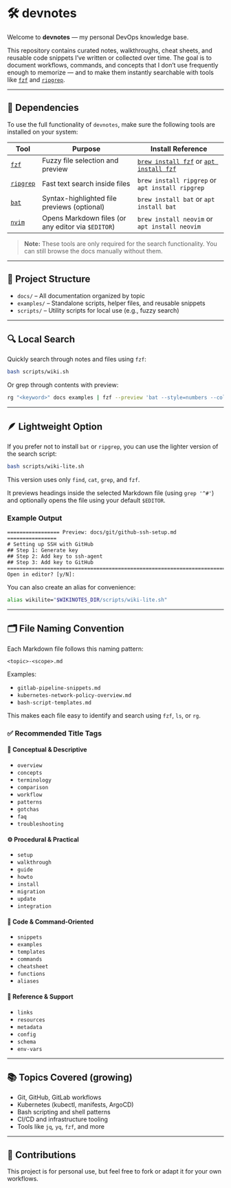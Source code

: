 # 🛠️ devnotes

Welcome to **devnotes** — my personal DevOps knowledge base.

This repository contains curated notes, walkthroughs, cheat sheets, and reusable code snippets I’ve written or collected over time.
The goal is to document workflows, commands, and concepts that I don’t use frequently enough to memorize —
and to make them instantly searchable with tools like [`fzf`](https://github.com/junegunn/fzf) and [`ripgrep`](https://github.com/BurntSushi/ripgrep).

---

## 🧩 Dependencies

To use the full functionality of `devnotes`, make sure the following tools are installed on your system:

| Tool      | Purpose                         | Install Reference                              |
|-----------|----------------------------------|------------------------------------------------|
| [`fzf`](https://github.com/junegunn/fzf)     | Fuzzy file selection and preview               | [`brew install fzf`](https://github.com/junegunn/fzf#using-homebrew) or [`apt install fzf`](https://github.com/junegunn/fzf#debianubuntu) |
| [`ripgrep`](https://github.com/BurntSushi/ripgrep) | Fast text search inside files           | `brew install ripgrep` or `apt install ripgrep` |
| [`bat`](https://github.com/sharkdp/bat)      | Syntax-highlighted file previews (optional)    | `brew install bat` or `apt install bat` |
| [`nvim`](https://neovim.io/)                 | Opens Markdown files (or any editor via `$EDITOR`) | `brew install neovim` or `apt install neovim` |

> **Note:** These tools are only required for the search functionality. You can still browse the docs manually without them.

---

## 📁 Project Structure

- `docs/` – All documentation organized by topic
- `examples/` – Standalone scripts, helper files, and reusable snippets
- `scripts/` – Utility scripts for local use (e.g., fuzzy search)

---

## 🔍 Local Search

Quickly search through notes and files using `fzf`:

```bash
bash scripts/wiki.sh
```

Or grep through contents with preview:

```bash
rg "<keyword>" docs examples | fzf --preview 'bat --style=numbers --color=always --line-range :100 {1}'
```

---

## 🪶 Lightweight Option

If you prefer not to install `bat` or `ripgrep`, you can use the lighter version of the search script:

```bash
bash scripts/wiki-lite.sh
```

This version uses only `find`, `cat`, `grep`, and `fzf`.

It previews headings inside the selected Markdown file (using `grep '^#'`) and optionally opens the file using your default `$EDITOR`.

### Example Output
```
================= Preview: docs/git/github-ssh-setup.md ================
# Setting up SSH with GitHub
## Step 1: Generate key
## Step 2: Add key to ssh-agent
## Step 3: Add key to GitHub
========================================================================
Open in editor? [y/N]:
```

You can also create an alias for convenience:

```bash
alias wikilite="$WIKINOTES_DIR/scripts/wiki-lite.sh"
```

---

## 🗂 File Naming Convention

Each Markdown file follows this naming pattern:

```
<topic>-<scope>.md
```

Examples:

- `gitlab-pipeline-snippets.md`
- `kubernetes-network-policy-overview.md`
- `bash-script-templates.md`

This makes each file easy to identify and search using `fzf`, `ls`, or `rg`.

### ✅ Recommended Title Tags

#### 🧠 Conceptual & Descriptive
- `overview`
- `concepts`
- `terminology`
- `comparison`
- `workflow`
- `patterns`
- `gotchas`
- `faq`
- `troubleshooting`

#### ⚙️ Procedural & Practical
- `setup`
- `walkthrough`
- `guide`
- `howto`
- `install`
- `migration`
- `update`
- `integration`

#### 🧪 Code & Command-Oriented
- `snippets`
- `examples`
- `templates`
- `commands`
- `cheatsheet`
- `functions`
- `aliases`

#### 🔗 Reference & Support
- `links`
- `resources`
- `metadata`
- `config`
- `schema`
- `env-vars`

---

## 📚 Topics Covered (growing)

- Git, GitHub, GitLab workflows
- Kubernetes (kubectl, manifests, ArgoCD)
- Bash scripting and shell patterns
- CI/CD and infrastructure tooling
- Tools like `jq`, `yq`, `fzf`, and more

---

## 🚀 Contributions

This project is for personal use, but feel free to fork or adapt it for your own workflows.
